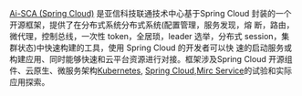 [Ai-SCA (Spring Cloud)](/about) 是亚信科技联通技术中心基于Spring Cloud 封装的一个开源框架，提供了在分布式系统分布式系统(配置管理，服务发现，熔 断，路由，微代理，控制总线，一次性 token，全居琐，leader 选举，分布式 session，集群状态)中快速构建的工具，使用 Spring Cloud 的开发者可以快 速的启动服务或构建应用、同时能够快速和云平台资源进行对接。框架涉及Spring Cloud 开源组件、云原生、微服务架构[Kubernetes](https://kubernetes.io), [Spring Cloud](http://springcloud.com),[Mirc Service](http://itsio.org)的试验和实际应用探索。

